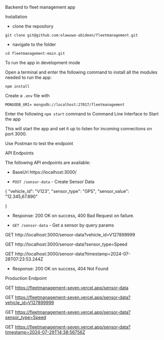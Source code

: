 Backend to fleet management app

Installation

- clone the repository


`git clone git@github.com:olawuwo-abideen/fleetmanagement.git`


- navigate to the folder


`cd fleetmanagement-main.git`

To run the app in development mode

Open a terminal and enter the following command to install all the  modules needed to run the app:

`npm install`


Create a `.env` file with

`MONGODB_URI= mongodb://localhost:27017/fleetmanagement`

Enter the following `npm start` command to Command Line Interface to Start the app

This will start the app and set it up to listen for incoming connections on port 3000. 

Use Postman to test the endpoint

API Endpoints

The following API endpoints are available:

- BaseUrl https://localhost:3000/

- `POST /sensor-data` - Create Sensor Data

{
  "vehicle_id": "V123",
  "sensor_type": "GPS",
  "sensor_value": "12.345,67.890"

}

* Response: 200 OK on success, 400 Bad Request on failure.

- `GET /sensor-data` - Get a sensor by query params 


GET http://localhost:3000/sensor-data?vehicle_id=V127899999

GET http://localhost:3000/sensor-data?sensor_type=Speed

GET http://localhost:3000/sensor-data?timestamp=2024-07-28T07:23:53.244Z


* Response: 200 OK on success, 404 Not Found



Production Endpoint

GET https://fleetmanagement-seven.vercel.app/sensor-data

GET https://fleetmanagement-seven.vercel.app/sensor-data?vehicle_id=V127899999

GET https://fleetmanagement-seven.vercel.app/sensor-data?sensor_type=Speed

GET https://fleetmanagement-seven.vercel.app/sensor-data?timestamp=2024-07-29T14:38:56756Z
